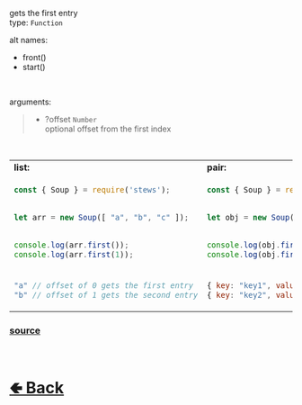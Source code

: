 gets the first entry<br>
type: `Function`

alt names:
- front()
- start()

<br>

arguments:
> - ?offset `Number`<br>
> optional offset from the first index

<br>

<table>
<tr>
<td> <b>list:</b> </td> <td> <b>pair:</b> </td>
</tr>
<tr>
<td>

```js
const { Soup } = require('stews');


let arr = new Soup([ "a", "b", "c" ]);


console.log(arr.first());
console.log(arr.first(1));
```

</td>
<td>

```js
const { Soup } = require('stews');


let obj = new Soup({ key1: "val1", key2: "val2", key3: "val3" });


console.log(obj.first());
console.log(obj.first(1));
```

</td>
<tr>
<td>

```js
"a" // offset of 0 gets the first entry
"b" // offset of 1 gets the second entry
```

</td>
<td>

```js
{ key: "key1", value: "val1", index: 0 } // offset of 0 gets the first entry
{ key: "key2", value: "val2", index: 0 } // offset of 1 gets the second entry
```

</td>
</table>

### [source](https://github.com/shysolocup/stews/blob/main/src/Soup/functions/first.js)

<br> <h1> [🢀 Back](https://github.com/shysolocup/stews/wiki/Soup-methods) </h1>